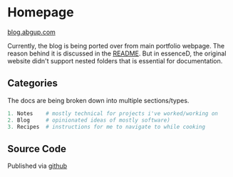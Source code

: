 # Homepage

[blog.abgup.com](https://blog.abgup.com)


Currently, the blog is being ported over from main portfolio webpage. The reason behind it is discussed in the [README](https://github.com/ab12gu/mkdocs-notes). But in essenceD, the original website didn't support nested folders that is essential for documentation.

## Categories

The docs are being broken down into multiple sections/types. 

```python
1. Notes    # mostly technical for projects i've worked/working on 
2. Blog     # opinionated ideas of mostly software)
3. Recipes  # instructions for me to navigate to while cooking
```


## Source Code

Published via [github](https://github.com/ab12gu/mkdocs-notes)
